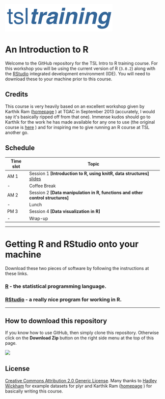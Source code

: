 ![](cropped-textlogo.png)

# An Introduction to R  


Welcome to the GitHub repository for the TSL Intro to R training course. For this workshop you will be using the current version of R (`3.0.2`) along with the [RStudio](http://www.rstudio.com/) integrated development environment (IDE). You will need to download these to your machine prior to this course. 


## Credits

This course is very heavily based on an excellent workshop given by Karthik Ram ([homepage](http://inundata.org/) ) at TGAC in September 2013 (accurately, I would say it's basically ripped off from that one). Immense kudos should go to Karthik for the work he has made available for any one to use (the original course is [here](https://github.com/ropensci/workshops-norwich-2013-09) ) and for inspiring me to give running an R course at TSL another go. 

## Schedule 
| Time slot | Topic |
| -------- | ------- | 
| AM 1 | Session 1 **[Introduction to R, using knitR, data structures]**  [slides](url) |
| -  | Coffee Break  |
| AM 2 | Session 2 **[Data manipulation in R, functions and other control structures]** |
| - | Lunch  |
| PM 3 | Session 4 **[Data visualization in R]**  |
| - | Wrap-up |



----

# Getting R and RStudio onto your machine

Download these two pieces of software by following the instructions at these links.

### [R](http://www.stats.bris.ac.uk/R/) - the statistical programming language.

### [RStudio](https://www.rstudio.com) - a really nice program for working in R.



---

## How to download this repository

If you know how to use GitHub, then simply clone this repository. Otherwise click on the **Download Zip** button on the right side menu at the top of this page.

![](how_to_clone.png)


## License  
<a rel="license" href="http://creativecommons.org/licenses/by/2.0/">Creative Commons Attribution 2.0 Generic License</a>. Many thanks to [Hadley Wickham](http://had.co.nz/)  for example datasets for plyr and Karthik Ram ([homepage](http://inundata.org/) ) for basically writing this course.

